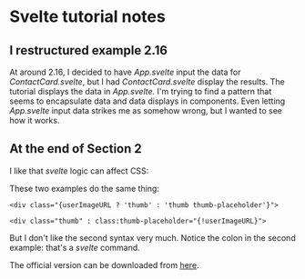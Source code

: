 # Svelte tutorial notes

## I restructured example 2.16

At around 2.16, I decided to have *App.svelte* input the data for *ContactCard.svelte*, but I had *ContactCard.svelte* display the results.  The tutorial displays the data in *App.svelte.*  I'm trying to find a pattern that seems to encapsulate data and  data displays in components.  Even letting *App.svelte* input data strikes me as somehow wrong, but I wanted to see how it works.

## At the end of Section 2

I like that *svelte* logic can affect CSS:

These two examples do the same thing:

    <div class="{userImageURL ? 'thumb' : 'thumb thumb-placeholder'}">

    <div class="thumb" : class:thumb-placeholder="{!userImageURL}">

But I don't like the second syntax very much.  Notice the colon in the second example: that's a *svelte* command.

The official version can be downloaded from [here](https://www.udemy.com/sveltejs-the-complete-guide/learn/lecture/14689512#overview).
